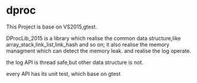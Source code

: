 # dproc
This Project is base on VS2015,gtest.

DProcLib_2015 is a library which realise the common data structure,like array_stack,link_list,link_hash and so on;
it also realise the memory managment which can detect the memory leak. and realise the log operate.

the log API is thread safe,but other data structure is not.

every API has its unit test, which base on gtest


